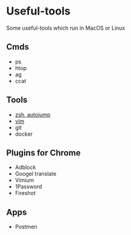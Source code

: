 # Useful-tools
Some useful-tools which run in MacOS or Linux

## Cmds
- ps
- htop
- ag
- ccat

## Tools
- [zsh, autojump](./tools/zsh_autojump.md)
- [vim](./tools/vim.md)
- git
- docker

## Plugins for Chrome
- Adblock
- Googel translate
- Vimium
- 1Password
- Fireshot

## Apps
- Postmen
